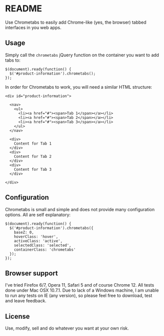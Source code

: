 # README

Use Chrometabs to easily add Chrome-like (yes, the browser) tabbed interfaces in you web apps.

## Usage

Simply call the `chrometabs` jQuery function on the container you want to add tabs to:

    $(document).ready(function() {
      $('#product-information').chrometabs();
    });
    
In order for Chrometabs to work, you will need a similar HTML structure:

    <div id="product-information">
      
      <nav>
        <ul>
          <li><a href="#"><span>Tab 1</span></a></li>
          <li><a href="#"><span>Tab 2</span></a></li>
          <li><a href="#"><span>Tab 3</span></a></li>
        </ul>
      </nav>
      
      <div>
        Content for Tab 1
      </div>
      <div>
        Content for Tab 2
      </div>
      <div>
        Content for Tab 3
      </div>
      
    </div>

## Configuration

Chrometabs is small and simple and does not provide many configuration options. All are self explanatory:

    $(document).ready(function() {
      $('#product-information').chrometabs({
        baseZ: 0,
        hoverClass: 'hover',
        activeClass: 'active',
        selectedClass: 'selected',
        containerClass: 'chrometabs'
      });
    });

## Browser support

I've tried Firefox 6/7, Opera 11, Safari 5 and of course Chrome 12. All tests done under Mac OSX 10.7.1. Due to lack of a Windows machine, I am unable to run any tests on IE (any version), so please feel free to download, test and leave feedback.

## License
Use, modify, sell and do whatever you want at your own risk.